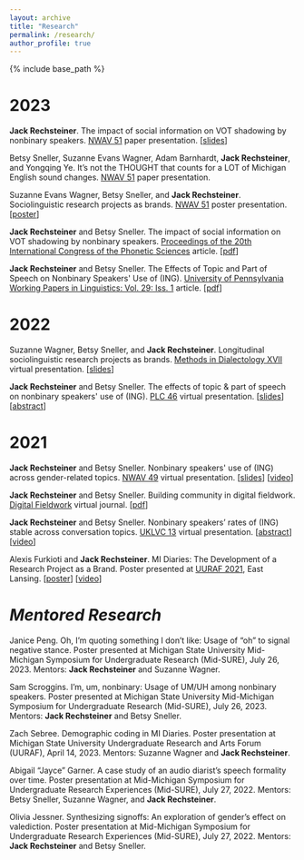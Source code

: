 ```yaml
---
layout: archive
title: "Research"
permalink: /research/
author_profile: true
---
```


{% include base_path %}

2023
====
**Jack Rechsteiner**. The impact of social information on VOT shadowing by nonbinary speakers. [NWAV 51](https://nwav51.org/) paper presentation. [[slides](http://jackrechsteiner.github.io/files/RechsteinerNWAV51.pdf)]

Betsy Sneller, Suzanne Evans Wagner, Adam Barnhardt, **Jack Rechsteiner**, and Yongqing Ye. It’s not the THOUGHT that counts for a LOT of Michigan English sound changes. [NWAV 51](https://nwav51.org/) paper presentation.

Suzanne Evans Wagner, Betsy Sneller, and **Jack Rechsteiner**. Sociolinguistic research projects as brands. [NWAV 51](https://nwav51.org/) poster presentation. [[poster](http://jackrechsteiner.github.io/files/WagnerSnellerRechsteiner_NWAV51.pdf)]

**Jack Rechsteiner** and Betsy Sneller. The impact of social information on VOT shadowing by nonbinary speakers. [Proceedings of the 20th International Congress of the Phonetic Sciences](https://www.icphs2023.org/) article. [[pdf](http://jackrechsteiner.github.io/files/Rechsteiner_ICPhS20.pdf)]

**Jack Rechsteiner** and Betsy Sneller. The Effects of Topic and Part of Speech on Nonbinary Speakers' Use of (ING). [University of Pennsylvania Working Papers in Linguistics: Vol. 29: Iss. 1](https://repository.upenn.edu/handle/20.500.14332/58728) article. [[pdf](http://jackrechsteiner.github.io/files/RechsteinerPWPL2023.pdf)]

2022
====
Suzanne Wagner, Betsy Sneller, and **Jack Rechsteiner**. Longitudinal sociolinguistic research projects as brands. [Methods in Dialectology XVII](https://methodsxvii.uni-mainz.de/) virtual presentation. [[slides](http://jackrechsteiner.github.io/files/Methods_in_Dialect_Presentation.pdf)]

**Jack Rechsteiner** and Betsy Sneller. The effects of topic & part of speech on nonbinary speakers' use of (ING). [PLC 46](https://www.ling.upenn.edu/Events/PLC/plc46/index.html) virtual presentation. [[slides](http://jackrechsteiner.github.io/files/PLC_Presentation.pdf)] [[abstract](http://jackrechsteiner.github.io/files/PLC_46_paper_55.pdf)]

2021
====
**Jack Rechsteiner** and Betsy Sneller. Nonbinary speakers' use of (ING) across gender-related topics. [NWAV 49](https://www.nwav49.org/) virtual presentation. [[slides](http://jackrechsteiner.github.io/files/RechsteinerNWAV49.pdf)] [[video](https://vimeo.com/627644620)]

**Jack Rechsteiner** and Betsy Sneller. Building community in digital fieldwork. [Digital Fieldwork](https://digitalfieldwork.iu.edu/) virtual journal. [[pdf](http://jackrechsteiner.github.io/files/Rechsteiner_DigitalFieldwork.pdf)]

**Jack Rechsteiner** and Betsy Sneller. Nonbinary speakers’ rates of (ING) stable across conversation topics. [UKLVC 13](https://uklvc13.com/) virtual presentation. [[abstract](http://jackrechsteiner.github.io/files/Rechsteiner_UKLVC13.pdf)] [[video](http://jackrechsteiner.github.io/files/Rechsteiner_UKLVC13_video.mp4)]

Alexis Furkioti and **Jack Rechsteiner**. MI Diaries: The Development of a Research Project as a Brand. Poster presented at [UURAF 2021](https://urca.msu.edu/forums/uuraf-2021), East Lansing. [[poster](http://jackrechsteiner.github.io/files/MI-Diaries-UURAF.pdf)] [[video](https://www.youtube.com/watch?v=ZWxotrdgwP0)]

*Mentored Research*
====
Janice Peng. Oh, I’m quoting something I don’t like: Usage of “oh” to signal negative stance. Poster presented at Michigan State University Mid-Michigan Symposium for Undergraduate Research (Mid-SURE), July 26, 2023. Mentors: **Jack Rechsteiner** and Suzanne Wagner.

Sam Scroggins. I’m, um, nonbinary: Usage of UM/UH among nonbinary speakers. Poster presented at Michigan State University Mid-Michigan Symposium for Undergraduate Research (Mid-SURE), July 26, 2023. Mentors: **Jack Rechsteiner** and Betsy Sneller.

Zach Sebree. Demographic coding in MI Diaries. Poster presentation at Michigan State University Undergraduate Research and Arts Forum (UURAF), April 14, 2023. Mentors: Suzanne Wagner and **Jack Rechsteiner**.

Abigail “Jayce” Garner. A case study of an audio diarist’s speech formality over time. Poster presentation at Mid-Michigan Symposium for Undergraduate Research Experiences (Mid-SURE), July 27, 2022. Mentors: Betsy Sneller, Suzanne Wagner, and **Jack Rechsteiner**.

Olivia Jessner. Synthesizing signoffs: An exploration of gender’s effect on valediction. Poster presentation at Mid-Michigan Symposium for Undergraduate Research Experiences (Mid-SURE), July 27, 2022. Mentors: **Jack Rechsteiner** and Betsy Sneller.
